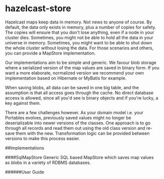 hazelcast-store
===============
Hazelcast maps keep data in memory. Not news to anyone of course. By default, the data only exists in memory, plus a number of copies for safety. The copies will ensure that you don't lose anything, even if a node in your cluster dies. Sometimes, you might not be able to hold all the data in your universe in memory. Sometimes, you might want to be able to shut down the whole cluster without losing the data. For those scenarios and others, you can provide a MapStore implementation.

Our implementations aim to be simple and generic. We favour blob storage where a serialized version of the map values are saved in binary form. If you want a more elaborate, normalized version we recommend your own implementation based on Hibernate or MyBatis for example.

When saving blobs, all data can be saved in one big table, and the assumption is that all access goes through the cache. No direct database access is allowed, since all you'd see is binary objects and if you're lucky, a key against them.

There are a few challenges however. As your domain model i.e. your Portables evolves, previously saved values might no longer be deserializable into newer versions of the classes. One approach is to go through all records and read them out using the old class version and re-save them with the new. Transformation logic can be provided between versions to make this process easier.

##Implementations

####SqlMapStore
Generic SQL based MapStore which saves map values as blobs in a variety of RDBMS databases.

######User Guide
